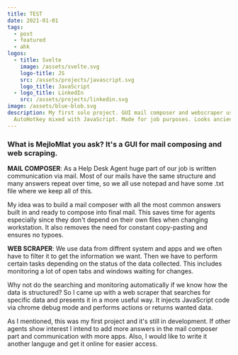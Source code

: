 ```yaml
---
title: TEST
date: 2021-01-01
tags:
  - post
  - featured
  - ahk
logos:
  - title: Svelte
    image: /assets/svelte.svg
    logo-title: JS
    src: /assets/projects/javascript.svg
    logo_title: JavaScript
  - logo_title: LinkedIn
    src: /assets/projects/linkedin.svg
image: /assets/blue-blob.svg
description: My first solo project. GUI mail composer and webscraper using
  AutoHotkey mixed with JavaScript. Made for job purposes. Looks ancient.
---
```


### What is MejloMlat you ask? It's a GUI for mail composing and web scraping.

__MAIL COMPOSER__: As a Help Desk Agent huge part of our job is written communication via mail. Most of our mails have the same structure and many answers repeat over time, so we all use notepad and have some .txt file where we keep all of this.

My idea was to build a mail composer with all the most common answers built in and ready to compose into final mail. This saves time for agents especially since they don't depend on their own files when changing workstation. It also removes the need for constant copy-pasting and ensures no typoes.

__WEB SCRAPER__: We use data from diffrent system and apps and we often have to filter it to get the information we want. Then we have to perform certain tasks depending on the status of the data collected. This includes monitoring a lot of open tabs and windows waiting for changes.

Why not do the searching and monitoring automatically if we know how the data is structured? So I came up with a web scraper that searches for specific data and presents it in a more useful way. It injects JavaScript code via chrome debug mode and performs actions or returns wanted data.

As I mentioned, this was my first project and it's still in development. If other agents show interest I intend to add more answers in the mail composer part and communication with more apps. Also, I would like to write it another languge and get it online for easier access.